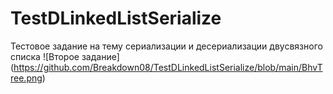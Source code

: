 # TestDLinkedListSerialize
 Тестовое задание на тему сериализации и десериализации двусвязного списка
 ![Второе задание] (https://github.com/Breakdown08/TestDLinkedListSerialize/blob/main/BhvTree.png)
